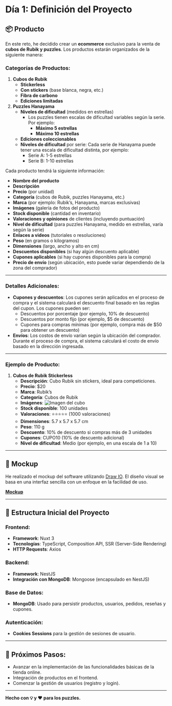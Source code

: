 # Día 1: Definición del Proyecto

## 📦 Producto

En este reto, he decidido crear un **ecommerce** exclusivo para la venta de **cubos de Rubik y puzzles**. Los productos estarán organizados de la siguiente manera:

### Categorías de Productos:

1. **Cubos de Rubik**
   - **Stickerless**
   - **Con stickers** (base blanca, negra, etc.)
   - **Fibra de carbono**
   - **Ediciones limitadas**
2. **Puzzles Hanayama**
   - **Niveles de dificultad** (medidos en estrellas)
     - Los puzzles tienen escalas de dificultad variables según la serie. Por ejemplo:
       - **Máximo 5 estrellas**
       - **Máximo 10 estrellas**
   - **Ediciones coleccionables**
   - **Niveles de dificultad** por serie: Cada serie de Hanayama puede tener una escala de dificultad distinta, por ejemplo:
     - Serie A: 1-5 estrellas
     - Serie B: 1-10 estrellas

Cada producto tendrá la siguiente información:

- **Nombre del producto**
- **Descripción**
- **Precio** (por unidad)
- **Categoría** (cubos de Rubik, puzzles Hanayama, etc.)
- **Marca** (por ejemplo: Rubik’s, Hanayama, marcas exclusivas)
- **Imágenes** (galería de fotos del producto)
- **Stock disponible** (cantidad en inventario)
- **Valoraciones y opiniones** de clientes (incluyendo puntuación)
- **Nivel de dificultad** (para puzzles Hanayama, medido en estrellas, varía según la serie)
- **Enlaces a videos** (tutoriales o resoluciones)
- **Peso** (en gramos o kilogramos)
- **Dimensiones** (largo, ancho y alto en cm)
- **Descuentos disponibles** (si hay algún descuento aplicable)
- **Cupones aplicables** (si hay cupones disponibles para la compra)
- **Precio de envío** (según ubicación, esto puede variar dependiendo de la zona del comprador)

---

### Detalles Adicionales:

- **Cupones y descuentos**: Los cupones serán aplicados en el proceso de compra y el sistema calculará el descuento final basado en las reglas del cupon. Los cupones pueden ser:
  - Descuentos por porcentaje (por ejemplo, 10% de descuento)
  - Descuentos por monto fijo (por ejemplo, $5 de descuento)
  - Cupones para compras mínimas (por ejemplo, compra más de $50 para obtener un descuento)
- **Envíos**: Los costos de envío varían según la ubicación del comprador. Durante el proceso de compra, el sistema calculará el costo de envío basado en la dirección ingresada.

---

### Ejemplo de Producto:

1. **Cubos de Rubik Stickerless**
   - **Descripción**: Cubo Rubik sin stickers, ideal para competiciones.
   - **Precio**: $20
   - **Marca**: Rubik’s
   - **Categoría**: Cubos de Rubik
   - **Imágenes**: ![Imagen del cubo](url_de_imagen)
   - **Stock disponible**: 100 unidades
   - **Valoraciones**: ⭐⭐⭐⭐⭐ (1000 valoraciones)
   - **Dimensiones**: 5.7 x 5.7 x 5.7 cm
   - **Peso**: 110 g
   - **Descuento**: 10% de descuento si compras más de 3 unidades
   - **Cupones**: CUPO10 (10% de descuento adicional)
   - **Nivel de dificultad**: Medio (por ejemplo, en una escala de 1 a 10)

---

## 📝 Mockup

He realizado el mockup del software utilizando [Draw IO](https://draw.io/). El diseño visual se basa en una interfaz sencilla con un enfoque en la facilidad de uso.

[**Mockup**](https://drive.google.com/file/d/15LBM3lK3Nb9ePQAUq-zSwLdEtp1PCrmq/view?usp=sharing)

---

## 🚀 Estructura Inicial del Proyecto

### Frontend:

- **Framework**: Nuxt 3
- **Tecnologías**: TypeScript, Composition API, SSR (Server-Side Rendering)
- **HTTP Requests**: Axios

### Backend:

- **Framework**: NestJS
- **Integración con MongoDB**: Mongoose (encapsulado en NestJS)

### Base de Datos:

- **MongoDB**: Usado para persistir productos, usuarios, pedidos, reseñas y cupones.

### Autenticación:

- **Cookies Sessions** para la gestión de sesiones de usuario.

---

## 🚀 Próximos Pasos:

- Avanzar en la implementación de las funcionalidades básicas de la tienda online.
- Integración de productos en el frontend.
- Comenzar la gestión de usuarios (registro y login).

---

**Hecho con 💡 y ❤️ para los puzzles.**
